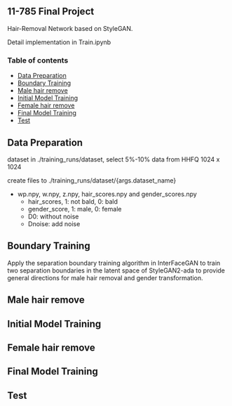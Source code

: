 ## 11-785 Final Project

Hair-Removal Network based on StyleGAN.

Detail implementation in Train.ipynb


### Table of contents
* [Data Preparation](#Data_Preparation)
* [Boundary Training](#Boundary_Training)
* [Male hair remove](#Male_hair_remove)
* [Initial Model Training](#Initial_Model_Training)
* [Female hair remove](#Female_hair_remove)
* [Final Model Training](#Final_Model_Training)
* [Test](#Test)


## Data Preparation 
dataset in ./training_runs/dataset, select 5%-10% data from HHFQ 1024 x 1024

create files to ./training_runs/dataset/{args.dataset_name}
- wp.npy, w.npy, z.npy, hair_scores.npy and gender_scores.npy
     - hair_scores, 1: not bald, 0: bald 
     - gender_score, 1: male, 0: female 
     - D0: without noise
     - Dnoise: add noise


## Boundary Training
Apply the separation boundary training algorithm in InterFaceGAN to train two separation boundaries in the latent space of StyleGAN2-ada to provide general directions for male hair removal and gender transformation.


## Male hair remove



## Initial Model Training

## Female hair remove

## Final Model Training

## Test
